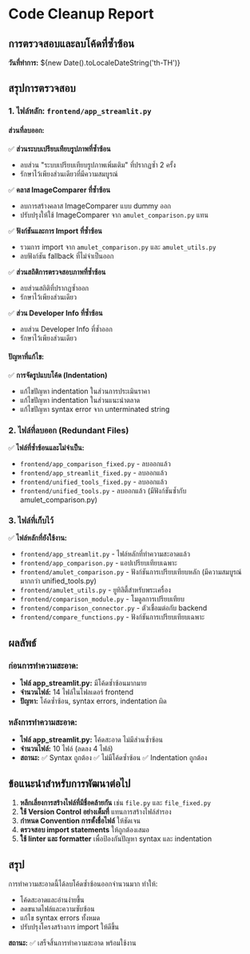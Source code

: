 # Code Cleanup Report
## การตรวจสอบและลบโค้ดที่ซ้ำซ้อน

**วันที่ทำการ:** ${new Date().toLocaleDateString('th-TH')}

## สรุปการตรวจสอบ

### 1. ไฟล์หลัก: `frontend/app_streamlit.py`

#### ส่วนที่ลบออก:
✅ **ส่วนระบบเปรียบเทียบรูปภาพที่ซ้ำซ้อน**
- ลบส่วน "ระบบเปรียบเทียบรูปภาพเพิ่มเติม" ที่ปรากฏซ้ำ 2 ครั้ง
- รักษาไว้เพียงส่วนเดียวที่มีความสมบูรณ์

✅ **คลาส ImageComparer ที่ซ้ำซ้อน**  
- ลบการสร้างคลาส ImageComparer แบบ dummy ออก
- ปรับปรุงให้ใช้ ImageComparer จาก `amulet_comparison.py` แทน

✅ **ฟังก์ชันและการ Import ที่ซ้ำซ้อน**
- รวมการ import จาก `amulet_comparison.py` และ `amulet_utils.py`
- ลบฟังก์ชัน fallback ที่ไม่จำเป็นออก

✅ **ส่วนสถิติการตรวจสอบภาพที่ซ้ำซ้อน**
- ลบส่วนสถิติที่ปรากฏซ้ำออก
- รักษาไว้เพียงส่วนเดียว

✅ **ส่วน Developer Info ที่ซ้ำซ้อน**  
- ลบส่วน Developer Info ที่ซ้ำออก
- รักษาไว้เพียงส่วนเดียว

#### ปัญหาที่แก้ไข:
✅ **การจัดรูปแบบโค้ด (Indentation)**
- แก้ไขปัญหา indentation ในส่วนการประเมินราคา
- แก้ไขปัญหา indentation ในส่วนแนะนำตลาด
- แก้ไขปัญหา syntax error จาก unterminated string

### 2. ไฟล์ที่ลบออก (Redundant Files)

✅ **ไฟล์ที่ซ้ำซ้อนและไม่จำเป็น:**
- `frontend/app_comparison_fixed.py` - ลบออกแล้ว
- `frontend/app_streamlit_fixed.py` - ลบออกแล้ว  
- `frontend/unified_tools_fixed.py` - ลบออกแล้ว
- `frontend/unified_tools.py` - ลบออกแล้ว (มีฟังก์ชันซ้ำกับ amulet_comparison.py)

### 3. ไฟล์ที่เก็บไว้

✅ **ไฟล์หลักที่ยังใช้งาน:**
- `frontend/app_streamlit.py` - ไฟล์หลักที่ทำความสะอาดแล้ว
- `frontend/app_comparison.py` - แอปเปรียบเทียบเฉพาะ
- `frontend/amulet_comparison.py` - ฟังก์ชันการเปรียบเทียบหลัก (มีความสมบูรณ์มากกว่า unified_tools.py)
- `frontend/amulet_utils.py` - ยูทิลิตี้สำหรับพระเครื่อง
- `frontend/comparison_module.py` - โมดูลการเปรียบเทียบ
- `frontend/comparison_connector.py` - ตัวเชื่อมต่อกับ backend
- `frontend/compare_functions.py` - ฟังก์ชันการเปรียบเทียบเฉพาะ

## ผลลัพธ์

### ก่อนการทำความสะอาด:
- **ไฟล์ app_streamlit.py:** มีโค้ดซ้ำซ้อนมากมาย
- **จำนวนไฟล์:** 14 ไฟล์ในโฟลเดอร์ frontend
- **ปัญหา:** โค้ดซ้ำซ้อน, syntax errors, indentation ผิด

### หลังการทำความสะอาด:
- **ไฟล์ app_streamlit.py:** โค้ดสะอาด ไม่มีส่วนซ้ำซ้อน
- **จำนวนไฟล์:** 10 ไฟล์ (ลดลง 4 ไฟล์)
- **สถานะ:** ✅ Syntax ถูกต้อง ✅ ไม่มีโค้ดซ้ำซ้อน ✅ Indentation ถูกต้อง

## ข้อแนะนำสำหรับการพัฒนาต่อไป

1. **หลีกเลี่ยงการสร้างไฟล์ที่มีชื่อคล้ายกัน** เช่น `file.py` และ `file_fixed.py`
2. **ใช้ Version Control อย่างเต็มที่** แทนการสร้างไฟล์สำรอง
3. **กำหนด Convention การตั้งชื่อไฟล์** ให้ชัดเจน
4. **ตรวจสอบ import statements** ให้ถูกต้องเสมอ
5. **ใช้ linter และ formatter** เพื่อป้องกันปัญหา syntax และ indentation

## สรุป

การทำความสะอาดนี้ได้ลบโค้ดซ้ำซ้อนออกจำนวนมาก ทำให้:
- โค้ดสะอาดและอ่านง่ายขึ้น
- ลดขนาดไฟล์และความซับซ้อน
- แก้ไข syntax errors ทั้งหมด
- ปรับปรุงโครงสร้างการ import ให้ดีขึ้น

**สถานะ:** ✅ เสร็จสิ้นการทำความสะอาด พร้อมใช้งาน

